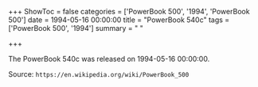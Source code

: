 +++
ShowToc = false
categories = ['PowerBook 500', '1994', 'PowerBook 500']
date = 1994-05-16 00:00:00
title = "PowerBook 540c"
tags = ['PowerBook 500', '1994']
summary = " "

+++

The PowerBook 540c was released on 1994-05-16 00:00:00.

Source: `https://en.wikipedia.org/wiki/PowerBook_500`



